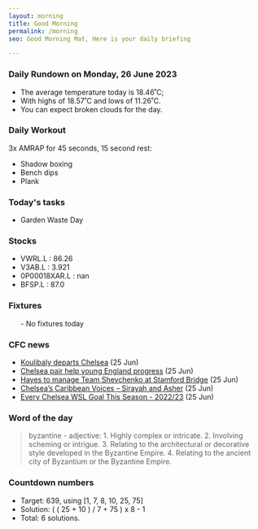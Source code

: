 ```yaml
---
layout: morning
title: Good Morning
permalink: /morning
seo: Good Morning Mat, Here is your daily briefing

---
```


<!-- weather_marker starts -->
### Daily Rundown on Monday, 26 June 2023

- The average temperature today is 18.46˚C;
- With highs of 18.57˚C and lows of 11.26˚C.
- You can expect broken clouds for the day.

<!-- weather_marker ends -->

### Daily Workout
<!-- workout_marker starts -->
3x AMRAP for 45 seconds, 15 second rest:

- Shadow boxing
- Bench dips
- Plank

<!-- workout_marker ends -->

### Today's tasks
<!-- task_marker starts -->
- Garden Waste Day

<!-- task_marker ends -->

### Stocks

<!-- stocks_marker starts -->

- VWRL.L : 86.26
- V3AB.L : 3.921
- 0P00018XAR.L : nan
- BFSP.L : 87.0

<!-- stocks_marker ends -->

### Fixtures

<!-- sports_marker starts -->

<ul>
- No fixtures today</ul>

<!-- sports_marker ends -->

### CFC news

<!-- cfc_marker starts -->
- [Koulibaly departs Chelsea](https://chelseafc.com/en/news/article/koulibaly-departs-chelsea) (25 Jun)
- [Chelsea pair help young England progress](https://chelseafc.com/en/news/article/chelsea-pair-help-young-england-progress) (25 Jun)
- [Hayes to manage Team Shevchenko at Stamford Bridge](https://chelseafc.com/en/news/article/hayes-to-manage-team-shevchenko-at-stamford-bridge) (25 Jun)
- [Chelsea’s Caribbean Voices – Sirayah and Asher](https://chelseafc.com/en/news/article/chelseas-caribbean-voices-sirayah-and-asher) (25 Jun)
- [Every Chelsea WSL Goal This Season - 2022/23](https://chelseafc.com/en/video/every-chelsea-wsl-goal-this-season-or-2022-23) (25 Jun)

<!-- cfc_marker ends -->

### Word of the day
<!-- word_marker starts -->

 > byzantine - adjective: 1. Highly complex or intricate. 2. Involving scheming or intrigue. 3. Relating to the architectural or decorative style developed in the Byzantine Empire. 4. Relating to the ancient city of Byzantium or the Byzantine Empire.

<!-- word_marker ends -->

### Countdown numbers
<!-- game_marker starts -->

- Target: 639, using [1, 7, 8, 10, 25, 75]
- Solution: ( ( 25 + 10 ) / 7 + 75 ) x 8 - 1
- Total: 6 solutions.

<!-- game_marker ends -->
